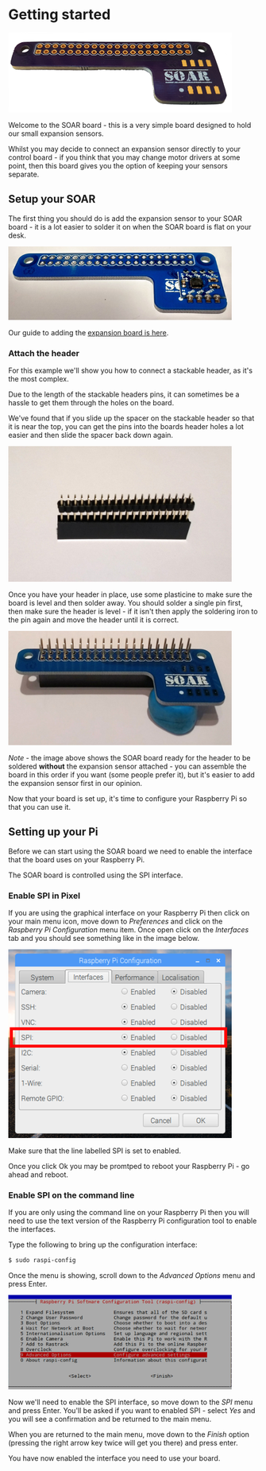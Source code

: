 # Getting started

![soar](/images/soar-450.png)

Welcome to the SOAR board - this is a very simple board designed to hold our small expansion sensors. 

Whilst you may decide to connect an expansion sensor directly to your control board - if you think that you may change motor drivers at some point, then this board gives you the option of keeping your sensors separate.

## Setup your SOAR

The first thing you should do is add the expansion sensor to your SOAR board - it is a lot easier to solder it on when the SOAR board is flat on your desk.

![SOAR expansion](/images/soarexpansion.png)

Our guide to adding the [expansion board is here](/expansionadding.html). 

### Attach the header

For this example we'll show you how to connect a stackable header, as it's the most complex.

Due to the length of the stackable headers pins, it can sometimes be a hassle to get them through the holes on the board.

We've found that if you slide up the spacer on the stackable header so that it is near the top, you can get the pins into the boards header holes a lot easier and then slide the spacer back down again.

![SOAR spacer](/images/stacker-trick.png)

Once you have your header in place, use some plasticine to make sure the board is level and then solder away. You should solder a single pin first, then make sure the header is level - if it isn't then apply the soldering iron to the pin again and move the header until it is correct.

![SOAR header](/images/soar-header.png)

*Note* - the image above shows the SOAR board ready for the header to be soldered **without** the expansion sensor attached - you can assemble the board in this order if you want (some people prefer it), but it's easier to add the expansion sensor first in our opinion.

Now that your board is set up, it's time to configure your Raspberry Pi so that you can use it.

## Setting up your Pi

Before we can start using the SOAR board we need to enable the interface that the board uses on your Raspberry Pi.

The SOAR board is controlled using the SPI interface.

### Enable SPI in Pixel

If you are using the graphical interface on your Raspberry Pi then click on your main menu icon, move down to *Preferences* and click on the *Raspberry Pi Configuration* menu item. Once open click on the *Interfaces* tab and you should see something like in the image below.

![rasbpi config spi](/images/raspberryspi.png)

Make sure that the line labelled SPI is set to enabled.

Once you click Ok you may be promtped to reboot your Raspberry Pi - go ahead and reboot.

### Enable SPI on the command line

If you are only using the command line on your Raspberry Pi then you will need to use the text version of the Raspberry Pi configuration tool to enable the interfaces.

Type the following to bring up the configuration interface:

``` bash
$ sudo raspi-config
```

Once the menu is showing, scroll down to the *Advanced Options* menu and press Enter.

![rasbpi config adv](/images/advoptions-450.PNG)

Now we'll need to enable the SPI interface, so move down to the *SPI* menu and press Enter. You'll be asked if you want to enabled SPI - select *Yes* and you will see a confirmation and be returned to the main menu.

When you are returned to the main menu, move down to the *Finish* option (pressing the right arrow key twice will get you there) and press enter.

You have now enabled the interface you need to use your board.